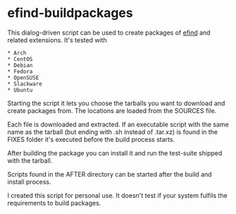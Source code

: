 # efind-buildpackages

This dialog-driven script can be used to create packages of
[efind](https://github.com/20centaurifux/efind) and related extensions. It's
tested with

    * Arch
    * CentOS
    * Debian
    * Fedora
    * OpenSUSE
    * Slackware
    * Ubuntu

Starting the script it lets you choose the tarballs you want to download
and create packages from. The locations are loaded from the SOURCES file.

Each file is downloaded and extracted. If an executable script with the
same name as the tarball (but ending with .sh instead of .tar.xz) is
found in the FIXES folder it's executed before the build process starts.

After building the package you can install it and run the test-suite shipped
with the tarball.

Scripts found in the AFTER directory can be started after the build and
install process.

I created this script for personal use. It doesn't test if your system
fulfils the requirements to build packages.
